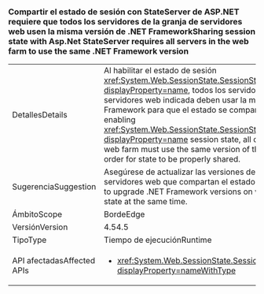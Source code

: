 ### <a name="sharing-session-state-with-aspnet-stateserver-requires-all-servers-in-the-web-farm-to-use-the-same-net-framework-version"></a><span data-ttu-id="d6f87-101">Compartir el estado de sesión con StateServer de ASP.NET requiere que todos los servidores de la granja de servidores web usen la misma versión de .NET Framework</span><span class="sxs-lookup"><span data-stu-id="d6f87-101">Sharing session state with Asp.Net StateServer requires all servers in the web farm to use the same .NET Framework version</span></span>

|   |   |
|---|---|
|<span data-ttu-id="d6f87-102">Detalles</span><span class="sxs-lookup"><span data-stu-id="d6f87-102">Details</span></span>|<span data-ttu-id="d6f87-103">Al habilitar el estado de sesión <xref:System.Web.SessionState.SessionStateMode.StateServer?displayProperty=name>, todos los servidores de la granja de servidores web indicada deben usar la misma versión de .NET Framework para que el estado se comparta correctamente.</span><span class="sxs-lookup"><span data-stu-id="d6f87-103">When enabling <xref:System.Web.SessionState.SessionStateMode.StateServer?displayProperty=name> session state, all of the servers in the given web farm must use the same version of the .NET Framework in order for state to be properly shared.</span></span>|
|<span data-ttu-id="d6f87-104">Sugerencia</span><span class="sxs-lookup"><span data-stu-id="d6f87-104">Suggestion</span></span>|<span data-ttu-id="d6f87-105">Asegúrese de actualizar las versiones de .NET Framework en los servidores web que compartan el estado al mismo tiempo.</span><span class="sxs-lookup"><span data-stu-id="d6f87-105">Be sure to upgrade .NET Framework versions on web servers that share state at the same time.</span></span>|
|<span data-ttu-id="d6f87-106">Ámbito</span><span class="sxs-lookup"><span data-stu-id="d6f87-106">Scope</span></span>|<span data-ttu-id="d6f87-107">Borde</span><span class="sxs-lookup"><span data-stu-id="d6f87-107">Edge</span></span>|
|<span data-ttu-id="d6f87-108">Versión</span><span class="sxs-lookup"><span data-stu-id="d6f87-108">Version</span></span>|<span data-ttu-id="d6f87-109">4.5</span><span class="sxs-lookup"><span data-stu-id="d6f87-109">4.5</span></span>|
|<span data-ttu-id="d6f87-110">Tipo</span><span class="sxs-lookup"><span data-stu-id="d6f87-110">Type</span></span>|<span data-ttu-id="d6f87-111">Tiempo de ejecución</span><span class="sxs-lookup"><span data-stu-id="d6f87-111">Runtime</span></span>|
|<span data-ttu-id="d6f87-112">API afectadas</span><span class="sxs-lookup"><span data-stu-id="d6f87-112">Affected APIs</span></span>|<ul><li><xref:System.Web.SessionState.SessionStateMode.StateServer?displayProperty=nameWithType></li></ul>|

